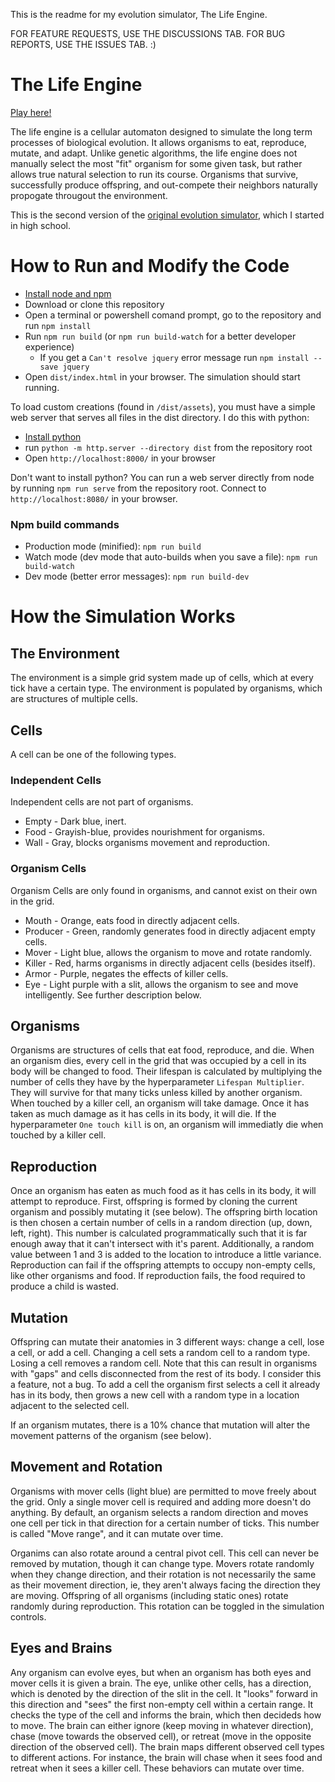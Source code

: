 This is the readme for my evolution simulator, The Life Engine.

FOR FEATURE REQUESTS, USE THE DISCUSSIONS TAB. FOR BUG REPORTS, USE THE ISSUES TAB. :)

# The Life Engine

[Play here!](https://thelifeengine.net/)

The life engine is a cellular automaton designed to simulate the long term processes of biological evolution. It allows organisms to eat, reproduce, mutate, and adapt.
Unlike genetic algorithms, the life engine does not manually select the most "fit" organism for some given task, but rather allows true natural selection to
run its course. Organisms that survive, successfully produce offspring, and out-compete their neighbors naturally propogate througout the environment.

This is the second version of the [original evolution simulator](https://github.com/MaxRobinsonTheGreat/EvolutionSimulator), which I started in high school.

# How to Run and Modify the Code

-   [Install node and npm](https://nodejs.org/en/download/)
-   Download or clone this repository
-   Open a terminal or powershell comand prompt, go to the repository and run `npm install`
-   Run `npm run build` (or `npm run build-watch` for a better developer experience)
    -   If you get a `Can't resolve jquery` error message run `npm install --save jquery`
-   Open `dist/index.html` in your browser. The simulation should start running.

To load custom creations (found in `/dist/assets`), you must have a simple web server that serves all files in the dist directory. I do this with python:

-   [Install python](https://www.python.org/downloads/)
-   run `python -m http.server --directory dist` from the repository root
-   Open `http://localhost:8000/` in your browser

Don't want to install python? You can run a web server directly from node by running `npm run serve` from the repository root. Connect to `http://localhost:8080/` in your browser.

### Npm build commands

-   Production mode (minified): `npm run build`
-   Watch mode (dev mode that auto-builds when you save a file): `npm run build-watch`
-   Dev mode (better error messages): `npm run build-dev`

# How the Simulation Works

## The Environment

The environment is a simple grid system made up of cells, which at every tick have a certain type. The environment is populated by organisms, which are structures of multiple cells.

## Cells

A cell can be one of the following types.

### Independent Cells

Independent cells are not part of organisms.

-   Empty - Dark blue, inert.
-   Food - Grayish-blue, provides nourishment for organisms.
-   Wall - Gray, blocks organisms movement and reproduction.

### Organism Cells

Organism Cells are only found in organisms, and cannot exist on their own in the grid.

-   Mouth - Orange, eats food in directly adjacent cells.
-   Producer - Green, randomly generates food in directly adjacent empty cells.
-   Mover - Light blue, allows the organism to move and rotate randomly.
-   Killer - Red, harms organisms in directly adjacent cells (besides itself).
-   Armor - Purple, negates the effects of killer cells.
-   Eye - Light purple with a slit, allows the organism to see and move intelligently. See further description below.

## Organisms

Organisms are structures of cells that eat food, reproduce, and die.
When an organism dies, every cell in the grid that was occupied by a cell in its body will be changed to food.
Their lifespan is calculated by multiplying the number of cells they have by the hyperparameter `Lifespan Multiplier`. They will survive for that many ticks unless killed by another organism.
When touched by a killer cell, an organism will take damage. Once it has taken as much damage as it has cells in its body, it will die. If the hyperparameter `One touch kill` is on, an organism will immediatly die when touched by a killer cell.

## Reproduction

Once an organism has eaten as much food as it has cells in its body, it will attempt to reproduce.
First, offspring is formed by cloning the current organism and possibly mutating it (see below).
The offspring birth location is then chosen a certain number of cells in a random direction (up, down, left, right). This number is calculated programmatically such that it is far enough away that it can't intersect with it's parent.
Additionally, a random value between 1 and 3 is added to the location to introduce a little variance.
Reproduction can fail if the offspring attempts to occupy non-empty cells, like other organisms and food. If reproduction fails, the food required to produce a child is wasted.

## Mutation

Offspring can mutate their anatomies in 3 different ways: change a cell, lose a cell, or add a cell. Changing a cell sets a random cell to a random type. Losing a cell removes a random cell. Note that this can result in organisms with "gaps" and cells disconnected from the rest of its body. I consider this a feature, not a bug.
To add a cell the organism first selects a cell it already has in its body, then grows a new cell with a random type in a location adjacent to the selected cell.

If an organism mutates, there is a 10% chance that mutation will alter the movement patterns of the organism (see below).

## Movement and Rotation

Organisms with mover cells (light blue) are permitted to move freely about the grid. Only a single mover cell is required and adding more doesn't do anything. By default, an organism selects a random direction and moves one cell per tick in that direction for a certain number of ticks. This number is called "Move range", and it can mutate over time.

Organims can also rotate around a central pivot cell. This cell can never be removed by mutation, though it can change type. Movers rotate randomly when they change direction, and their rotation is not necessarily the same as their movement direction, ie, they aren't always facing the direction they are moving. Offspring of all organisms (including static ones) rotate randomly during reproduction. This rotation can be toggled in the simulation controls.

## Eyes and Brains

Any organism can evolve eyes, but when an organism has both eyes and mover cells it is given a brain. The eye, unlike other cells, has a direction, which is denoted by the direction of the slit in the cell. It "looks" forward in this direction and "sees" the first non-empty cell within a certain range. It checks the type of the cell and informs the brain, which then decideds how to move. The brain can either ignore (keep moving in whatever direction), chase (move towards the observed cell), or retreat (move in the opposite direction of the observed cell). The brain maps different observed cell types to different actions. For instance, the brain will chase when it sees food and retreat when it sees a killer cell. These behaviors can mutate over time.
